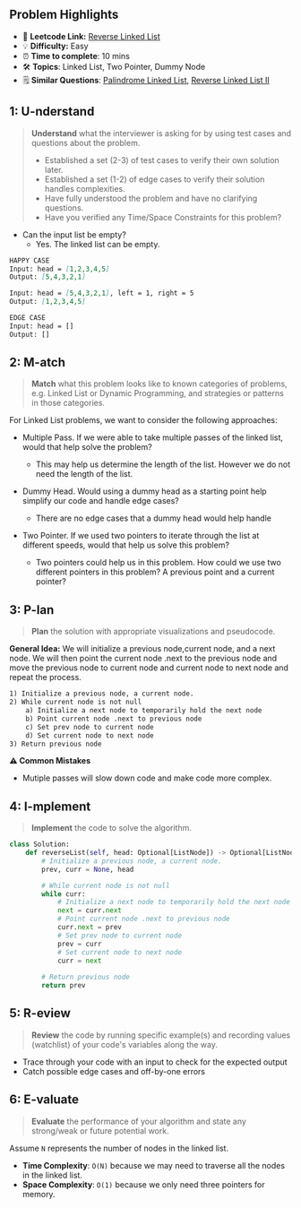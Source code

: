## Problem Highlights

* 🔗 **Leetcode Link:** [Reverse Linked List](https://leetcode.com/problems/reverse-linked-list/)
* 💡 **Difficulty:** Easy
* ⏰ **Time to complete**: 10 mins
* 🛠️ **Topics**: Linked List, Two Pointer, Dummy Node
* 🗒️ **Similar Questions**: [Palindrome Linked List](https://leetcode.com/problems/palindrome-linked-list/), [Reverse Linked List II](https://leetcode.com/problems/reverse-linked-list-ii/)
    
## 1: U-nderstand
 
> **Understand** what the interviewer is asking for by using test cases and questions about the problem.
> 
> - Established a set (2-3) of test cases to verify their own solution later.
> - Established a set (1-2) of edge cases to verify their solution handles complexities.
> - Have fully understood the problem and have no clarifying questions.
> - Have you verified any Time/Space Constraints for this problem?

- Can the input list be empty?
    - Yes. The linked list can be empty.

```markdown
HAPPY CASE
Input: head = [1,2,3,4,5]
Output: [5,4,3,2,1]

Input: head = [5,4,3,2,1], left = 1, right = 5
Output: [1,2,3,4,5]

EDGE CASE
Input: head = []
Output: []
```   
    
## 2: M-atch

<!-- See https://docs.google.com/document/d/1hYT1hoOJ6pFIt8A5q-PIZmYP7pB4WqlzyUJgFx9x2mY/edit#heading=h.ya2de4n4zsds for list of algorithms based on question type-->

> **Match** what this problem looks like to known categories of problems, e.g. Linked List or Dynamic Programming, and strategies or patterns in those categories.

For Linked List problems, we want to consider the following approaches:

- Multiple Pass. If we were able to take multiple passes of the linked list, would that help solve the problem?
    - This may help us determine the length of the list. However we do not need the length of the list.

- Dummy Head. Would using a dummy head as a starting point help simplify our code and handle edge cases?
    - There are no edge cases that a dummy head would help handle

- Two Pointer. If we used two pointers to iterate through the list at different speeds, would that help us solve this problem?
    - Two pointers could help us in this problem. How could we use two different pointers in this problem? A previous point and a current pointer?



## 3: P-lan

> **Plan** the solution with appropriate visualizations and pseudocode.

**General Idea:** We will initialize a previous node,current node, and a next node. We will then point the current node .next to the previous node and move the previous node to current node and current node to next node and repeat the process. 


```markdown
1) Initialize a previous node, a current node.
2) While current node is not null
    a) Initialize a next node to temporarily hold the next node
    b) Point current node .next to previous node
    c) Set prev node to current node
    d) Set current node to next node
3) Return previous node

```

**⚠️ Common Mistakes**

* Mutiple passes will slow down code and make code more complex.

## 4: I-mplement

> **Implement** the code to solve the algorithm.

```python
class Solution:
    def reverseList(self, head: Optional[ListNode]) -> Optional[ListNode]:
        # Initialize a previous node, a current node.
        prev, curr = None, head

        # While current node is not null
        while curr:
            # Initialize a next node to temporarily hold the next node
            next = curr.next
            # Point current node .next to previous node
            curr.next = prev
            # Set prev node to current node
            prev = curr
            # Set current node to next node
            curr = next
        
        # Return previous node
        return prev
```
    
## 5: R-eview

> **Review** the code by running specific example(s) and recording values (watchlist) of your code's variables along the way.

- Trace through your code with an input to check for the expected output
- Catch possible edge cases and off-by-one errors

## 6: E-valuate

> **Evaluate** the performance of your algorithm and state any strong/weak or future potential work.

Assume `N` represents the number of nodes in the linked list.

* **Time Complexity**: `O(N)` because we may need to traverse all the nodes in the linked list.
* **Space Complexity**: `O(1)` because we only need three pointers for memory.
